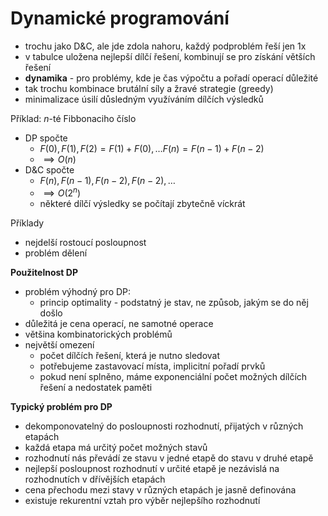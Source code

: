 # Dynamické programování

- trochu jako D&C, ale jde zdola nahoru, každý podproblém řeší jen 1x
- v tabulce uložena nejlepší dílčí řešení, kombinují se pro získání větších řešení
- **dynamika** - pro problémy, kde je čas výpočtu a pořadí operací důležité
- tak trochu kombinace brutální síly a žravé strategie (greedy)
- minimalizace úsilí důsledným využíváním dílčích výsledků

Příklad: $n$-té Fibbonaciho číslo
- DP spočte
	- $F(0), F(1), F(2) = F(1) + F(0), \dots F(n) = F(n-1) + F(n-2)$
	- $\implies O(n)$
- D&C spočte
	- $F(n), F(n-1), F(n-2), F(n-2), \dots$
	- $\implies O(2^n)$
	- některé dílčí výsledky se počítají zbytečně víckrát

Příklady
- nejdelší rostoucí posloupnost
- problém dělení

**Použitelnost DP**
- problém výhodný pro DP:
	- princip optimality - podstatný je stav, ne způsob, jakým se do něj došlo
- důležitá je cena operací, ne samotné operace
- většina kombinatorických problémů
- největší omezení
	- počet dílčích řešení, která je nutno sledovat
	- potřebujeme zastavovací místa, implicitní pořadí prvků
	- pokud není splněno, máme exponenciální počet možných dílčích řešení a nedostatek paměti

**Typický problém pro DP**
- dekomponovatelný do posloupnosti rozhodnutí, přijatých v různých etapách
- každá etapa má určitý počet možných stavů
- rozhodnutí nás převádí ze stavu v jedné etapě do stavu v druhé etapě
- nejlepší posloupnost rozhodnutí v určité etapě je nezávislá na rozhodnutích v dřívějších etapách
- cena přechodu mezi stavy v různých etapách je jasně definována
- existuje rekurentní vztah pro výběr nejlepšího rozhodnutí
